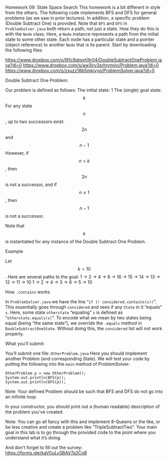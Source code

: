 Homework 09: State Space Search
This homework is a bit different in style from the others.
The following code implements BFS and DFS for general problems (as we saw in prior lectures). In addition, a specific problem (Double Subtract One) is provided.
Note that `BFS` and `DFS` in `ProblemSolver.java` both return a path, not just a state. How they do this is with the `Node` class. Here, a `Node` instance represents a path from the initial state to some other state. Each node has a particular state and a pointer (object reference) to another `Node` that is its parent.
Start by downloading the following files:

https://www.dropbox.com/s/l91c9atqxh1tr04/DoubleSubtractOneProblem.java?dl=0
https://www.dropbox.com/s/aw3jrv3srhnmnjo/Problem.java?dl=0
https://www.dropbox.com/s/zxuzz18b5mkjyyg/ProblemSolver.java?dl=0

Double Subtract One Problem:

Our problem is defined as follows:
The initial state: 1
The (single) goal state: $$k$$
For any state $$n$$, up to two successors exist: $$2n$$ and $$n - 1$$
However, if $$n > k$$, then $$2n$$ is not a successor, and if $$n \leq 1$$, then $$n-1$$ is not a successor.

Note that $$k$$ is instantiated for any instance of the Double Subtract One Problem.

Example

Let $$k = 10$$. Here are several paths to the goal:
1 → 2 → 4 → 8 → 16 → 15 → 14 → 13 → 12 → 11 → 10
1 → 2 → 4 → 3 → 6 → 5 → 10

How `.contains` works

In `ProblemSolver.java` we have the line “`if (! considered.contains(s))`". This essentially goes through `considered` and sees if any `State` in it “equals” `s`. Here, some state `otherstate` “equaling” `s` is defined as “`otherstate.equals(s)`".
To encode what we mean by two states being equal (being “the same state”), we override the `.equals` method in `DoubleSubtractOneState`. Without doing this, the `considered` list will not work properly.

What you’ll submit:

You’ll submit one file: `OtherProblem.java`
Here you should implement another Problem (and corresponding State).
We will test your code by putting the following into the `main` method of ProblemSolver:

    OtherProblem p = new OtherProblem();
    System.out.println(BFS(p));
    System.out.println(DFS(p));

Note: Your defined Problem should be such that BFS and DFS do not go into an infinite loop.

In your constructor, you should print out a (human readable) description of the problem you’ve created.

Note: You can go all fancy with this and implement 8-Queens or the like, or be less creative and create a problem like “TripleSubtractTwo”. Your main goal in this lab is to go through the provided code to the point where you understand what it’s doing.

And don’t forget to fill out the survey:
https://forms.gle/kaVGuLySBAV7a2Cq8
